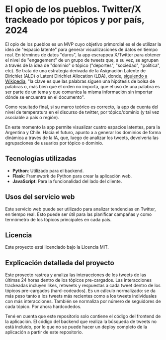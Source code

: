 # El opio de los pueblos. Twitter/X trackeado por tópicos y por país, 2024

El opio de los pueblos es un MVP cuyo objetivo primordial es el de utilizar la idea de "espacio latente" para generar visualizaciones de datos en tiempo real. En términos de datos "duros", la app escrappea X/Twitter para obtener el nivel de "engagement" de un grupo de tweets que, a su vez, se agrupan a través de la idea de "dominio" o tópico ("deportes", "sociedad", "política", etc). Se trata de una estrategia derivada de la Asignación Latente de Dirichlet (ALD) o Latent Dirichlet Allocation (LDA), donde, [siguiendo a Wikipedia](https://es.wikipedia.org/wiki/Latent_Dirichlet_Allocation), "la clave es que las palabras siguen una hipótesis de bolsa de palabras o, más bien que el orden no importa, que el uso de una palabra es ser parte de un tema y que comunica la misma información sin importar dónde se encuentra en el documento". 

Como resultado final, si su marco teórico es correcto, la app da cuenta del nivel de temperatura en el discurso de twitter, por tópico/dominio (y tal vez asociable a país o región). 

En este momento la app permite visualizar cuatro espacios latentes, para la Argentina y Chile. Hacia el futuro, apunto a a generar los dominios de forma dinámica a través de la IA, que, luego de analizar los tweets, devolvería las agrupaciones de usuarios por tópico o dominio. 

## Tecnologías utilizadas

- **Python**: Utilizado para el backend.
- **Flask**: Framework de Python para crear la aplicación web.
- **JavaScript**: Para la funcionalidad del lado del cliente.
  
## Usos del servicio web

Este servicio web puede ser utilizado para analizar tendencias en Twitter, en tiempo real. Esto puede ser útil para las planificar campañas y como termómetro de los tópicos principales en cada país. 

## Licencia

Este proyecto está licenciado bajo la Licencia MIT.

## Explicación detallada del proyecto

Este proyecto rastrea y analiza las interacciones de los tweets de las últimas 24 horas dentro de los tópicos pre-cargados. Las interacciones trackeadas incluyen likes, retweets y respuestas a cada tweet dentro de los tópicos pre-cargados (hard-codeados). Es un cálculo normalizado: se da más peso tanto a los tweets más recientes como a los tweets individuales con más interacciones. También se normaliza por número de seguidores de cada tópico. Por ahora hardcodedos.  

Tené en cuenta que este repositorio solo contiene el código del frontend de la aplicación. El código del backend que realiza la búsqueda de tweets no está incluido, por lo que no se puede hacer un deploy completo de la aplicación a partir de este repositorio. 
